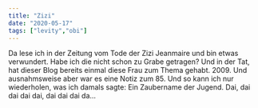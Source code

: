 ```yaml
---
title: "Zizi"
date: "2020-05-17"
tags: ["levity","obi"]
---
```

Da lese ich in der Zeitung vom Tode der Zizi Jeanmaire und bin etwas verwundert. Habe ich die nicht schon zu Grabe getragen? Und in der Tat, hat dieser Blog bereits einmal diese Frau zum Thema gehabt. 2009. Und ausnahmsweise aber war es eine Notiz zum 85. Und so kann ich nur wiederholen, was ich damals sagte: Ein Zaubername der Jugend. Dai, dai dai dai dai, dai dai dai da...

